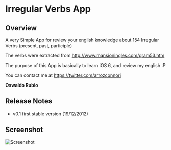 # Irregular Verbs App
## Overview
A very Simple App for review your english knowledge about 154 Irregular Verbs (present, past, participle)

The verbs were extracted from <http://www.mansioningles.com/gram53.htm>

The purpose of this App is basically to learn iOS 6, and review my english :P

You can contact me at
<https://twitter.com/arrozconnori>
 
**Oswaldo Rubio**

## Release Notes

* v0.1 first stable version (19/12/2012)

## Screenshot
![Screenshot](https://github.com/osrufung/irregularverbs/blob/master/screenshot.png)

